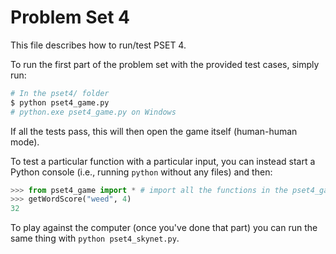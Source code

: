# Problem Set 4

This file describes how to run/test PSET 4.

To run the first part of the problem set with the provided test cases, simply run:

```sh
# In the pset4/ folder
$ python pset4_game.py
# python.exe pset4_game.py on Windows
```

If all the tests pass, this will then open the game itself (human-human mode).

To test a particular function with a particular input, you can instead start a Python console (i.e., running `python` without any files) and then:
```py
>>> from pset4_game import * # import all the functions in the pset4_game.py file
>>> getWordScore("weed", 4)
32
```

To play against the computer (once you've done that part) you can run the same thing with `python pset4_skynet.py`.
```
